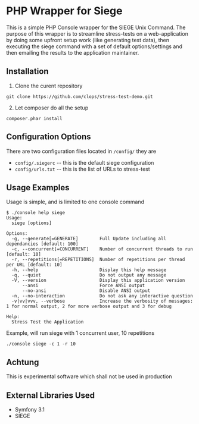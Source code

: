 # PHP Wrapper for Siege

This is a simple PHP Console wrapper for the SIEGE Unix Command. The purpose of this wrapper is to streamline stress-tests on a web-application by doing some upfront setup work (like generating test data), then executing the siege command with a set of default options/settings and then emailing the results to the application maintainer.

## Installation

1. Clone the curent repository

`git clone https://github.com/clops/stress-test-demo.git`

2. Let composer do all the setup

`composer.phar install`

## Configuration Options

There are two configuration files located in `/config/` they are

* `config/.siegerc` -- this is the default siege configuration
* `config/urls.txt` -- this is the list of URLs to stress-test

## Usage Examples

Usage is simple, and is limited to one console command

```
$ ./console help siege
Usage:
  siege [options]

Options:
  -g, --generate[=GENERATE]        Full Update including all dependancies [default: 100]
  -c, --concurrent[=CONCURRENT]    Number of concurrent threads to run [default: 10]
  -r, --repetitions[=REPETITIONS]  Number of repetitions per thread per URL [default: 10]
  -h, --help                       Display this help message
  -q, --quiet                      Do not output any message
  -V, --version                    Display this application version
      --ansi                       Force ANSI output
      --no-ansi                    Disable ANSI output
  -n, --no-interaction             Do not ask any interactive question
  -v|vv|vvv, --verbose             Increase the verbosity of messages: 1 for normal output, 2 for more verbose output and 3 for debug

Help:
  Stress Test the Application
```

Example, will run siege with 1 concurrent user, 10 repetitions

`./console siege -c 1 -r 10`

## Achtung
This is experimental software which shall not be used in production

## External Libraries Used
* Symfony 3.1 
* SIEGE
